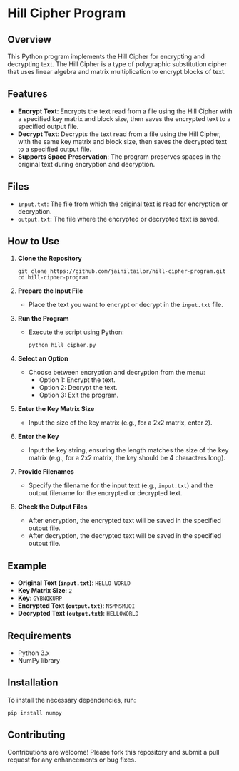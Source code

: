# Hill Cipher Program

## Overview

This Python program implements the Hill Cipher for encrypting and decrypting text. The Hill Cipher is a type of polygraphic substitution cipher that uses linear algebra and matrix multiplication to encrypt blocks of text.

## Features

- **Encrypt Text**: Encrypts the text read from a file using the Hill Cipher with a specified key matrix and block size, then saves the encrypted text to a specified output file.
- **Decrypt Text**: Decrypts the text read from a file using the Hill Cipher, with the same key matrix and block size, then saves the decrypted text to a specified output file.
- **Supports Space Preservation**: The program preserves spaces in the original text during encryption and decryption.

## Files

- `input.txt`: The file from which the original text is read for encryption or decryption.
- `output.txt`: The file where the encrypted or decrypted text is saved.

## How to Use

1. **Clone the Repository**
   ```
   git clone https://github.com/jainiltailor/hill-cipher-program.git
   cd hill-cipher-program
   ```

2. **Prepare the Input File**
   - Place the text you want to encrypt or decrypt in the `input.txt` file.

3. **Run the Program**
   - Execute the script using Python:
     ```
     python hill_cipher.py
     ```

4. **Select an Option**
   - Choose between encryption and decryption from the menu:
     - Option 1: Encrypt the text.
     - Option 2: Decrypt the text.
     - Option 3: Exit the program.

5. **Enter the Key Matrix Size**
   - Input the size of the key matrix (e.g., for a 2x2 matrix, enter `2`).

6. **Enter the Key**
   - Input the key string, ensuring the length matches the size of the key matrix (e.g., for a 2x2 matrix, the key should be 4 characters long).

7. **Provide Filenames**
   - Specify the filename for the input text (e.g., `input.txt`) and the output filename for the encrypted or decrypted text.

8. **Check the Output Files**
   - After encryption, the encrypted text will be saved in the specified output file.
   - After decryption, the decrypted text will be saved in the specified output file.

## Example

- **Original Text (`input.txt`)**: `HELLO WORLD`
- **Key Matrix Size**: `2`
- **Key**: `GYBNQKURP`
- **Encrypted Text (`output.txt`)**: `NSMMSMUOI`
- **Decrypted Text (`output.txt`)**: `HELLOWORLD`

## Requirements

- Python 3.x
- NumPy library

## Installation

To install the necessary dependencies, run:
```
pip install numpy
```

## Contributing

Contributions are welcome! Please fork this repository and submit a pull request for any enhancements or bug fixes.
